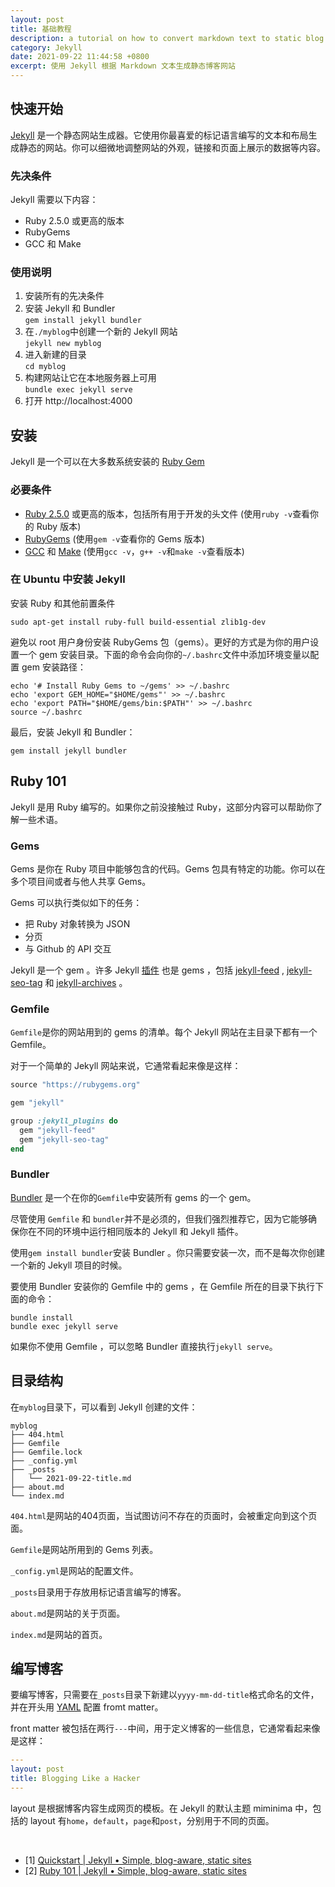 ```yaml
---
layout: post
title: 基础教程
description: a tutorial on how to convert markdown text to static blog site in jekyll
category: Jekyll
date: 2021-09-22 11:44:58 +0800
excerpt: 使用 Jekyll 根据 Markdown 文本生成静态博客网站
---
```


## 快速开始

[Jekyll](https://jekyllrb.com/) 是一个静态网站生成器。它使用你最喜爱的标记语言编写的文本和布局生成静态的网站。你可以细微地调整网站的外观，链接和页面上展示的数据等内容。

### 先决条件

Jekyll 需要以下内容：
- Ruby 2.5.0 或更高的版本
- RubyGems
- GCC 和 Make

### 使用说明

1. 安装所有的先决条件
2. 安装 Jekyll 和 Bundler  
  `gem install jekyll bundler`
3. 在`./myblog`中创建一个新的 Jekyll 网站  
  `jekyll new myblog`
4. 进入新建的目录  
  `cd myblog` 
5. 构建网站让它在本地服务器上可用  
  `bundle exec jekyll serve`
6. 打开 http://localhost:4000

## 安装

Jekyll 是一个可以在大多数系统安装的 [Ruby Gem](https://jekyllrb.com/docs/ruby-101/#gems)

### 必要条件

- [Ruby 2.5.0](https://www.ruby-lang.org/en/downloads/) 或更高的版本，包括所有用于开发的头文件 (使用`ruby -v`查看你的 Ruby 版本)
- [RubyGems](https://rubygems.org/pages/download) (使用`gem -v`查看你的 Gems 版本)
- [GCC](https://gcc.gnu.org/install/) 和 [Make](https://www.gnu.org/software/make/) (使用`gcc -v`，`g++ -v`和`make -v`查看版本)

### 在 Ubuntu 中安装 Jekyll

安装 Ruby 和其他前置条件

`sudo apt-get install ruby-full build-essential zlib1g-dev`

避免以 root 用户身份安装 RubyGems 包（gems）。更好的方式是为你的用户设置一个 gem 安装目录。下面的命令会向你的`~/.bashrc`文件中添加环境变量以配置 gem 安装路径：

```shell
echo '# Install Ruby Gems to ~/gems' >> ~/.bashrc
echo 'export GEM_HOME="$HOME/gems"' >> ~/.bashrc
echo 'export PATH="$HOME/gems/bin:$PATH"' >> ~/.bashrc
source ~/.bashrc
```

最后，安装 Jekyll 和 Bundler：

`gem install jekyll bundler`

## Ruby 101

Jekyll 是用 Ruby 编写的。如果你之前没接触过 Ruby，这部分内容可以帮助你了解一些术语。

### Gems

Gems 是你在 Ruby 项目中能够包含的代码。Gems 包具有特定的功能。你可以在多个项目间或者与他人共享 Gems。

Gems 可以执行类似如下的任务：
- 把 Ruby 对象转换为 JSON
- 分页
- 与 Github 的 API 交互

Jekyll 是一个 gem 。许多 Jekyll [插件](https://jekyllrb.com/docs/plugins/) 也是 gems ，包括 [jekyll-feed](https://jekyllrb.com/docs/plugins/) , [jekyll-seo-tag](https://github.com/jekyll/jekyll-seo-tag) 和 [jekyll-archives](https://github.com/jekyll/jekyll-archives) 。

### Gemfile

`Gemfile`是你的网站用到的 gems 的清单。每个 Jekyll 网站在主目录下都有一个 Gemfile。

对于一个简单的 Jekyll 网站来说，它通常看起来像是这样：

```ruby
source "https://rubygems.org"

gem "jekyll"

group :jekyll_plugins do
  gem "jekyll-feed"
  gem "jekyll-seo-tag"
end
```

### Bundler

[Bundler](https://rubygems.org/gems/bundler) 是一个在你的`Gemfile`中安装所有 gems 的一个 gem。

尽管使用 `Gemfile` 和 `bundler`并不是必须的，但我们强烈推荐它，因为它能够确保你在不同的环境中运行相同版本的 Jekyll 和 Jekyll 插件。

使用`gem install bundler`安装 Bundler 。你只需要安装一次，而不是每次你创建一个新的 Jekyll 项目的时候。

要使用 Bundler 安装你的 Gemfile 中的 gems ，在 Gemfile 所在的目录下执行下面的命令：

```shell
bundle install
bundle exec jekyll serve
```

如果你不使用 Gemfile ，可以忽略 Bundler 直接执行`jekyll serve`。

## 目录结构

在`myblog`目录下，可以看到 Jekyll 创建的文件：

```
myblog
├── 404.html
├── Gemfile
├── Gemfile.lock
├── _config.yml
├── _posts
│   └── 2021-09-22-title.md
├── about.md
└── index.md
```

`404.html`是网站的404页面，当试图访问不存在的页面时，会被重定向到这个页面。

`Gemfile`是网站所用到的 Gems 列表。

`_config.yml`是网站的配置文件。

`_posts`目录用于存放用标记语言编写的博客。

`about.md`是网站的关于页面。

`index.md`是网站的首页。

## 编写博客

要编写博客，只需要在`_posts`目录下新建以`yyyy-mm-dd-title`格式命名的文件，并在开头用 [YAML](https://yaml.org/) 配置 fromt matter。

front matter 被包括在两行`---`中间，用于定义博客的一些信息，它通常看起来像是这样：

```yaml
---
layout: post
title: Blogging Like a Hacker
---
```

layout 是根据博客内容生成网页的模板。在 Jekyll 的默认主题 miminima 中，包括的 layout 有`home`，`default`，`page`和`post`，分别用于不同的页面。

&nbsp;

- [1] [Quickstart \| Jekyll • Simple, blog-aware, static sites](https://jekyllrb.com/docs/)
- [2] [Ruby 101 \| Jekyll • Simple, blog-aware, static sites](https://jekyllrb.com/docs/ruby-101/)